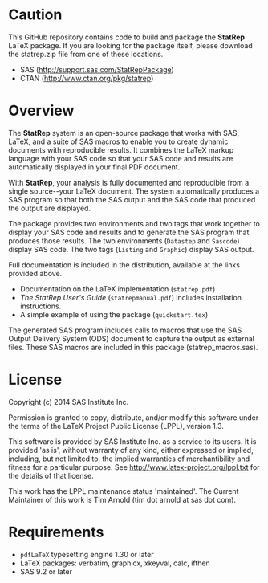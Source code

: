 # Caution

This GitHub repository contains code to build and package the **StatRep**
LaTeX package. If you are looking for the package itself, please download the statrep.zip file from one of these locations.

  * SAS (http://support.sas.com/StatRepPackage)
  * CTAN (http://www.ctan.org/pkg/statrep)


# Overview

The **StatRep** system is an open-source package that works with SAS, LaTeX, 
and a suite of SAS macros to enable you to create dynamic documents with reproducible results. It combines the LaTeX markup language with your SAS code so that your SAS code and results are automatically displayed in your final PDF document.

With **StatRep**, your analysis is fully documented and reproducible from a single source--your LaTeX document. The system automatically produces a SAS program so that both the SAS output and the SAS code that produced the output are displayed.

The package provides two environments and two tags that work together to display your SAS code and results and to generate the SAS program that produces those results. The two environments (``Datastep`` and ``Sascode``) display SAS code. The two tags (``Listing`` and ``Graphic``) display SAS output.

Full documentation is included in the distribution, available at the links provided above.

  * Documentation on the LaTeX implementation (`statrep.pdf`)
  * *The StatRep User's Guide* (`statrepmanual.pdf`) includes installation instructions.
  * A simple example of using the package (`quickstart.tex`)

The generated SAS program includes calls to macros that use the SAS
Output Delivery System (ODS) document to capture the output as external files.
These SAS macros are included in this package (statrep_macros.sas).

# License

Copyright (c) 2014 SAS Institute Inc.

Permission is granted to copy, distribute, and/or modify this software
under the terms of the LaTeX Project Public License (LPPL), version 1.3.

This software is provided by SAS Institute Inc. as a service to its users.
It is provided 'as is', without warranty of any kind, either expressed or
implied, including, but not limited to, the implied warranties of
merchantibility and fitness for a particular purpose.
See http://www.latex-project.org/lppl.txt for the details of that license.

This work has the LPPL maintenance status 'maintained'. The Current Maintainer of this work is Tim Arnold (tim dot arnold at sas dot com).

# Requirements

  * ``pdfLaTeX`` typesetting engine 1.30 or later
  * LaTeX packages: verbatim, graphicx, xkeyval, calc, ifthen
  * SAS 9.2 or later